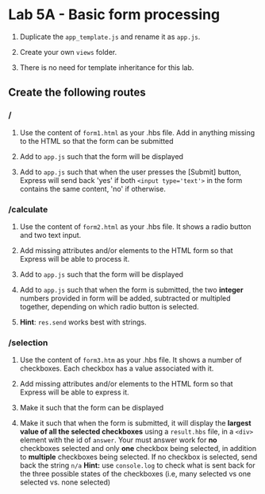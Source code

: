# Lab 5A - Basic form processing

1. Duplicate the `app_template.js` and rename it as `app.js`.

2. Create your own `views` folder.

3. There is no need for template inheritance for this lab.

## Create the following routes

### /

1. Use the content of `form1.html` as your .hbs file. Add in anything missing to the HTML so that the form can be submitted

2. Add to `app.js` such that the form will be displayed

3. Add to `app.js` such that when the user presses the [Submit] button, Express will send
   back 'yes' if both `<input type='text'>` in the form contains the same content, 'no' if otherwise.

### /calculate

1. Use the content of `form2.html` as your .hbs file. It shows a radio button and two text input.

2. Add missing attributes and/or elements to the HTML form so that Express will be able to process it.

3. Add to `app.js` such that the form will be displayed

4. Add to `app.js` such that when the form is submitted, the two **integer** numbers provided in form will be
   added, subtracted or multipled together, depending on which radio button is selected.

5. **Hint**: `res.send` works best with strings.

### /selection

1. Use the content of `form3.htm` as your .hbs file. It shows a number of checkboxes. Each
   checkbox has a value associated with it.

2. Add missing attributes and/or elements to the HTML form so that Express will be able to express it.

3. Make it such that the form can be displayed

4. Make it such that when the form is submitted, it will display the **largest value of all the selected checkboxes** using a `result.hbs` file,
   in a `<div>` element with the id of `answer`.  Your must answer work for **no** checkboxes selected and
   only **one** checkbox being selected, in addition to **multiple** checkboxes being selected. If no checkbox is selected, send back the string `n/a`
   **Hint:** use `console.log` to check what is sent back for the three possible states of the checkboxes (i.e, many selected vs one selected vs. none selected)

